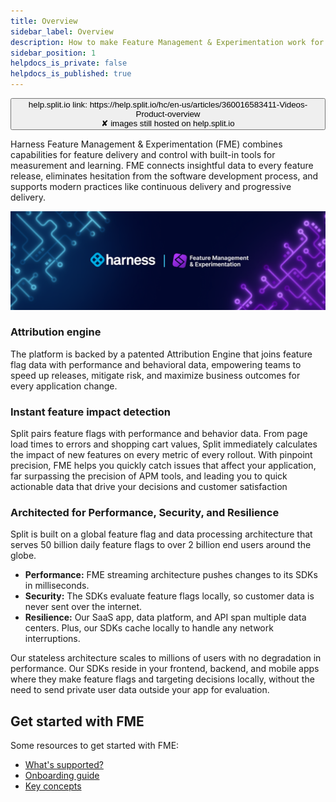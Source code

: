 ```yaml
---
title: Overview
sidebar_label: Overview
description: How to make Feature Management & Experimentation work for you
sidebar_position: 1
helpdocs_is_private: false
helpdocs_is_published: true
---
```


<p>
  <button style={{borderRadius:'8px', border:'1px', fontFamily:'Courier New', fontWeight:'800', textAlign:'left'}}> help.split.io link: https://help.split.io/hc/en-us/articles/360016583411-Videos-Product-overview <br /> ✘ images still hosted on help.split.io </button>
</p>

Harness Feature Management & Experimentation (FME) combines capabilities for feature delivery and control with built-in tools for measurement and learning. FME connects insightful data to every feature release, eliminates hesitation from the software development process, and supports modern practices like continuous delivery and progressive delivery.

![](./static/overview.png)

### Attribution engine

The platform is backed by a patented Attribution Engine that joins feature flag data with performance and behavioral data, empowering teams to speed up releases, mitigate risk, and maximize business outcomes for every application change.

### Instant feature impact detection

Split pairs feature flags with performance and behavior data. From page load times to errors and shopping cart values, Split immediately calculates the impact of new features on every metric of every rollout. With pinpoint precision, FME helps you quickly catch issues that affect your application, far surpassing the precision of APM tools, and leading you to quick actionable data that drive your decisions and customer satisfaction

### Architected for Performance, Security, and Resilience

Split is built on a global feature flag and data processing architecture that serves 50 billion daily feature flags to over 2 billion end users around the globe.

* **Performance:** FME streaming architecture pushes changes to its SDKs in milliseconds.
* **Security:** The SDKs evaluate feature flags locally, so customer data is never sent over the internet.
* **Resilience:** Our SaaS app, data platform, and API span multiple data centers. Plus, our SDKs cache locally to handle any network interruptions.

Our stateless architecture scales to millions of users with no degradation in performance. Our SDKs reside in your frontend, backend, and mobile apps where they make feature flags and targeting decisions locally, without the need to send private user data outside your app for evaluation.

## Get started with FME

Some resources to get started with FME:

* [What's supported?](./../whats-supported.md)
* [Onboarding guide](./onboarding-guide.md)
* [Key concepts](./key-concepts/)